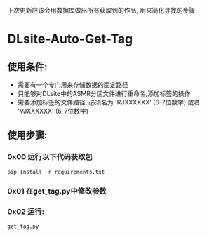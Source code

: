 下次更新应该会用数据库做出所有获取到的作品, 用来简化寻找的步骤

# DLsite-Auto-Get-Tag

## 使用条件:
* 需要有一个专门用来存储数据的固定路径
* 只能够对DLsite中的ASMR分区文件进行重命名,添加标签的操作
* 需要添加标签的文件路径, 必须名为 'RJXXXXXX' (6-7位数字) 或者 'VJXXXXXX' (6-7位数字)

## 使用步骤:
### 0x00 运行以下代码获取包
`pip install -r requirements.txt`

### 0x01 在get_tag.py中修改参数
### 0x02 运行:
`get_tag.py`

